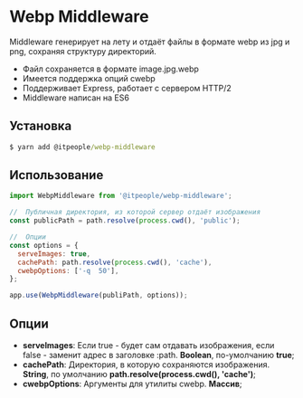 # Webp Middleware

Middleware генерирует на лету и отдаёт файлы в формате webp из jpg и png, сохраняя структуру директорий. 
* Файл сохраняется в формате image.jpg.webp 
* Имеется поддержка опций cwebp
* Поддерживает Express, работает с сервером HTTP/2
* Middleware написан на ES6


## Установка

```cmd
$ yarn add @itpeople/webp-middleware
```

## Использование

```js
import WebpMiddleware from '@itpeople/webp-middleware';

//  Публичная директория, из которой сервер отдаёт изображения
const publicPath = path.resolve(process.cwd(), 'public');

//  Опции
const options = {
  serveImages: true,
  cachePath: path.resolve(process.cwd(), 'cache'),
  cwebpOptions: ['-q  50'],
};

app.use(WebpMiddleware(publiPath, options));
```

## Опции

* **serveImages**: Если true - будет сам отдавать изображения, если false - заменит адрес в заголовке :path. **Boolean**, по-умолчанию **true**;
* **cachePath**: Директория, в которую сохраняются изображения. **String**, по умолчанию **path.resolve(process.cwd(), 'cache')**;
* **cwebpOptions**: Аргументы для утилиты cwebp. **Массив**;